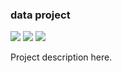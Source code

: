 ### data project

<!-- [![](https://travis-ci.org/bio4j/data.svg?branch=master)](https://travis-ci.org/bio4j/data) -->
<!-- [![](https://img.shields.io/codacy/???.svg)](https://www.codacy.com/app/era7/data) -->
[![](http://github-release-version.herokuapp.com/github/bio4j/data/release.svg)](https://github.com/bio4j/data/releases/latest)
[![](https://img.shields.io/badge/license-AGPLv3-blue.svg)](https://tldrlegal.com/license/gnu-affero-general-public-license-v3-%28agpl-3.0%29)
[![](https://img.shields.io/badge/contact-gitter_chat-dd1054.svg)](https://gitter.im/bio4j/data)

Project description here.
